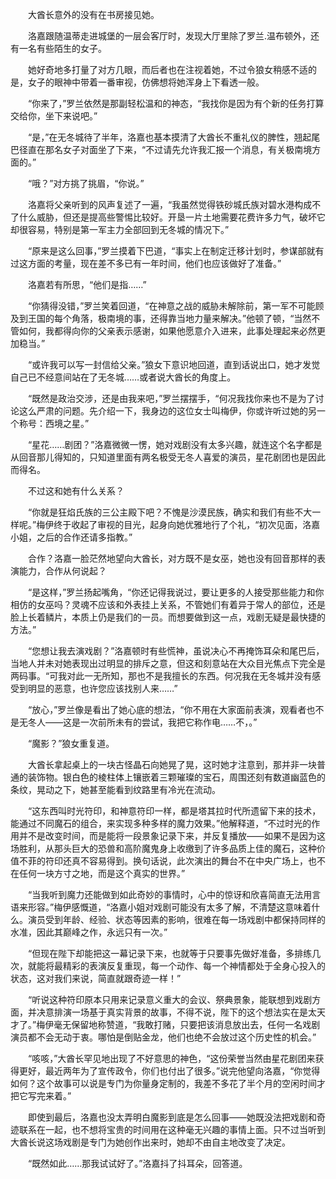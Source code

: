 　　大酋长意外的没有在书房接见她。

　　洛嘉跟随温蒂走进城堡的一层会客厅时，发现大厅里除了罗兰.温布顿外，还有一名有些陌生的女子。

　　她好奇地多打量了对方几眼，而后者也在注视着她，不过令狼女稍感不适的是，女子的眼神中带着一番审视，仿佛想将她浑身上下看透一般。

　　“你来了，”罗兰依然是那副轻松温和的神态，“我找你是因为有个新的任务打算交给你，坐下来说吧。”

　　“是，”在无冬城待了半年，洛嘉也基本摸清了大酋长不重礼仪的脾性，翘起尾巴径直在那名女子对面坐了下来，“不过请先允许我汇报一个消息，有关极南境方面的。”

　　“哦？”对方挑了挑眉，“你说。”

　　洛嘉将父亲听到的风声复述了一遍，“我虽然觉得铁砂城氏族对碧水港构成不了什么威胁，但还是提高些警惕比较好。开垦一片土地需要花费许多力气，破坏它却很容易，特别是第一军主力全部回到无冬城的情况下。”

　　“原来是这么回事，”罗兰摸着下巴道，“事实上在制定迁移计划时，参谋部就有过这方面的考量，现在差不多已有一年时间，他们也应该做好了准备。”

　　洛嘉若有所思，“他们是指……”

　　“你猜得没错，”罗兰笑着回道，“在神意之战的威胁未解除前，第一军不可能顾及到王国的每个角落，极南境的事，还得靠当地力量来解决。”他顿了顿，“当然不管如何，我都得向你的父亲表示感谢，如果他愿意介入进来，此事处理起来必然更加稳当。”

　　“或许我可以写一封信给父亲。”狼女下意识地回道，直到话说出口，她才发觉自己已不经意间站在了无冬城……或者说大酋长的角度上。

　　“既然是政治交涉，还是由我来吧，”罗兰摆摆手，“何况我找你来也不是为了讨论这么严肃的问题。先介绍一下，我身边的这位女士叫梅伊，你或许听过她的另一个称号：西境之星。”

　　“星花……剧团？”洛嘉微微一愣，她对戏剧没有太多兴趣，就连这个名字都是从回音那儿得知的，只知道里面有两名极受无冬人喜爱的演员，星花剧团也是因此而得名。

　　不过这和她有什么关系？

　　“你就是狂焰氏族的三公主殿下吧？不愧是沙漠民族，确实和我们有些不大一样呢。”梅伊终于收起了审视的目光，起身向她优雅地行了个礼，“初次见面，洛嘉小姐，之后的合作还请多指教。”

　　合作？洛嘉一脸茫然地望向大酋长，对方既不是女巫，她也没有回音那样的表演能力，合作从何说起？

　　“是这样，”罗兰扬起嘴角，“你还记得我说过，要让更多的人接受那些能力和你相仿的女巫吗？灵魂不应该和外表挂上关系，不管她们有着异于常人的部位，还是脸上长着鳞片，本质上仍是我们的一员。而想要做到这一点，戏剧无疑是最快捷的方法。”

　　“您想让我去演戏剧？”洛嘉顿时有些慌神，虽说决心不再掩饰耳朵和尾巴后，当地人并未对她表现出过明显的排斥之意，但这和刻意站在大众目光焦点下完全是两码事。“可我对此一无所知，那也不是我擅长的东西。何况我在无冬城并没有感受到明显的恶意，也许您应该找别人来……”

　　“放心，”罗兰像是看出了她心底的想法，“你不用在大家面前表演，观看者也不是无冬人——这是一次前所未有的尝试，我把它称作电……不，。”

　　“魔影？”狼女重复道。

　　大酋长拿起桌上的一块古怪晶石向她晃了晃，这时她才注意到，那并非一块普通的装饰物。银白色的棱柱体上镶嵌着三颗璀璨的宝石，周围还刻有数道幽蓝色的条纹，晃动之下，她甚至能看到纹路里有冷光在流动。

　　“这东西叫时光符印，和神意符印一样，都是塔其拉时代所遗留下来的技术，能通过不同魔石的组合，来实现多种多样的魔力效果。”他解释道，“不过时光的作用并不是改变时间，而是能将一段景象记录下来，并反复播放——如果不是因为这场胜利，从那头巨大的恐兽和高阶魔鬼身上收缴到了许多品质上佳的魔石，这种价值不菲的符印还真不容易得到。换句话说，此次演出的舞台不在中央广场上，也不在任何一块方寸之地，而是这个真实的世界。”

　　“当我听到魔力还能做到如此奇妙的事情时，心中的惊讶和欣喜简直无法用言语来形容。”梅伊感慨道，“洛嘉小姐对戏剧可能没有太多了解，不清楚这意味着什么。演员受到年龄、经验、状态等因素的影响，很难在每一场戏剧中都保持同样的水准，因此其巅峰之作，永远只有一次。”

　　“但现在陛下却能把这一幕记录下来，也就等于只要事先做好准备，多排练几次，就能将最精彩的表演反复重现，每一个动作、每一个神情都处于全身心投入的状态，这对我们来说，简直就跟奇迹一样！”

　　“听说这种符印原本只用来记录意义重大的会议、祭典景象，能联想到戏剧方面，并决意排演一场基于真实背景的故事，不得不说，陛下的这个想法实在是太天才了。”梅伊毫无保留地称赞道，“我敢打赌，只要把该消息放出去，任何一名戏剧演员都不会无动于衷。哪怕是倒贴金龙，他们也绝不会放过这个历史性的机会。”

　　“咳咳，”大酋长罕见地出现了不好意思的神色，“这份荣誉当然由星花剧团来获得更好，最近两年为了宣传政令，你们也付出了很多。”说完他望向洛嘉，“你觉得如何？这个故事可以说是专门为你量身定制的，我差不多花了半个月的空闲时间才把它写完来着。”

　　即使到最后，洛嘉也没太弄明白魔影到底是怎么回事——她既没法把戏剧和奇迹联系在一起，也不想将宝贵的时间用在这种毫无兴趣的事情上面。只不过当听到大酋长说这场戏剧是专门为她创作出来时，她却不由自主地改变了决定。

　　“既然如此……那我试试好了。”洛嘉抖了抖耳朵，回答道。
